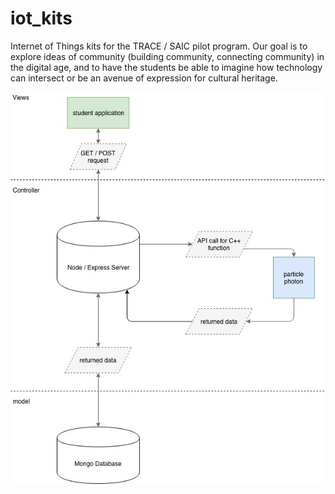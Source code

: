 # iot_kits
Internet of Things kits for the TRACE / SAIC pilot program.  Our goal is to explore ideas of community (building community, connecting community) in the digital age, and to have the students be able to imagine how technology can intersect or be an avenue of expression for cultural heritage.  

![alt text](/readme_ref/iot.jpg?raw=true "The App" ) 